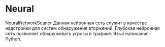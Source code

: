 # Neural
NeuralNetworkScaner
Данная нейронная сеть служит в качестве надстройки для систем обнаружения вторжений. Глубокая нейронная сеть позволяет обнаруживать угрозы в трафике. Язык написания: Python. 
